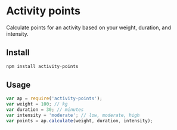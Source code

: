 Activity points
===================

Calculate points for an activity based on your weight, duration, and intensity.

## Install

```javascript
npm install activity-points
```

## Usage

```javascript
var ap = require('activity-points');
var weight = 100; // kg
var duration = 30; // minutes
var intensity = 'moderate'; // low, moderate, high
var points = ap.calculate(weight, duration, intensity);
```
